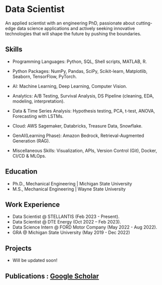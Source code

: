 # Data Scientist


An applied scientist with an engineering PhD, passionate about cutting-edge data science applications and actively seeking innovative technologies that will shape the future by pushing the boundaries.

## Skills

* Programming Languages: Python, SQL, Shell scripts, MATLAB, R.
  
* Python Packages: NumPy, Pandas, SciPy, Scikit-learn, Matplotlib, Seaborn, TensorFlow, PyTorch.
  
* AI: Machine Learning, Deep Learning, Computer Vision.
  
* Analytics: A/B Testing, Survival Analysis, DS Pipeline (cleaning, EDA, modeling, interpretation).
  
* Data & Time Series Analysis: Hypothesis testing, PCA, t-test, ANOVA, Forecasting with LSTMs.
  
* Cloud: AWS Sagemaker, Databricks, Treasure Data, Snowflake.
  
* GenAI(Learning Phase): Amazon Bedrock, Retrieval-Augmented Generation (RAG).
  
* Miscellaneous Skills: Visualization, APIs, Version Control (Git), Docker, CI/CD & MLOps.



## Education
- Ph.D., Mechanical Engineering | Michigan State University 						       		
- M.S., Mechanical Engineering | Wayne State University  		


## Work Experience
- Data Scientist @ STELLANTIS (Feb 2023 - Present).
- Data Scientist @ DTE Energy (Oct 2022 – Feb 2023).
- Data Science Intern @ FORD Motor Company (May 2022 - Aug 2022).
- GRA @ Michigan State University (May 2019 - Dec 2022)



## Projects
* Will be updated soon!


## Publications : [Google Scholar](https://scholar.google.com/citations?user=P5jH2xAAAAAJ&hl=en)



